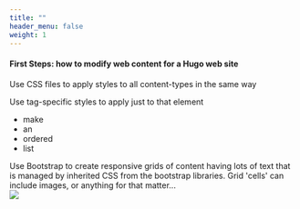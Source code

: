 ```yaml
---
title: ""
header_menu: false
weight: 1
---
```


<div class="lead">
  <h4>First Steps: how to modify web content for a Hugo web site</h4>
</div>

Use CSS files to apply styles to all content-types in the same way

Use tag-specific styles to apply just to that element

<ul>
<li>make</li>
<li>an</li>
<li>ordered</li>
<li>list</li>
</ul>

<div class="row">
  <div class="col-lg-6">
  Use Bootstrap to create responsive grids of content having lots of text that is managed by inherited CSS from the bootstrap libraries. Grid 'cells' can include images, or anything for that matter...
  </div>
  <div class="col-lg-6">

  <img src="https://vtecostudies.org/wp-content/uploads/2022/06/Knob-lipped-Fairy-shrimp_Nathanial-Sharp_Sharon-VT_3-390x588.jpg">
  </div>
</div>
